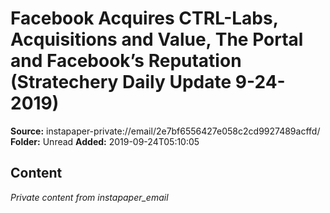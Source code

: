 # Facebook Acquires CTRL-Labs, Acquisitions and Value, The Portal and Facebook’s Reputation (Stratechery Daily Update 9-24-2019)

**Source:** instapaper-private://email/2e7bf6556427e058c2cd9927489acffd/
**Folder:** Unread
**Added:** 2019-09-24T05:10:05




## Content
*Private content from instapaper_email*
